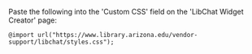 Paste the following into the 'Custom CSS' field on the 'LibChat Widget Creator' page:

```
@import url("https://www.library.arizona.edu/vendor-support/libchat/styles.css");
```
